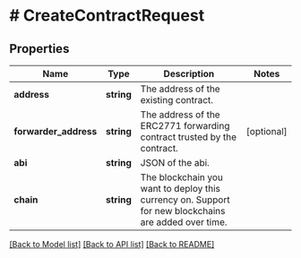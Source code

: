 # # CreateContractRequest

## Properties

Name | Type | Description | Notes
------------ | ------------- | ------------- | -------------
**address** | **string** | The address of the existing contract. |
**forwarder_address** | **string** | The address of the ERC2771 forwarding contract trusted by the contract. | [optional]
**abi** | **string** | JSON of the abi. |
**chain** | **string** | The blockchain you want to deploy this currency on. Support for new blockchains are added over time. |

[[Back to Model list]](../../README.md#models) [[Back to API list]](../../README.md#endpoints) [[Back to README]](../../README.md)
